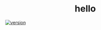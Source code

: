 <h1 align="center">hello</h1>

[![version](https://img.shields.io/badge/version-2.0.1-brightgreen)](https://github.com/takuyahara/test-monorepo-workflows/releases/tag/hello%402.0.1)
